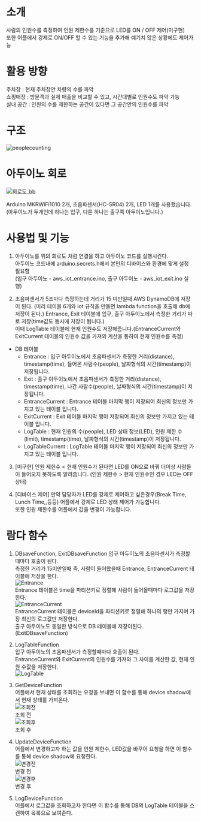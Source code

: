 # 소개
사람의 인원수를 측정하여 인원 제한수를 기준으로 LED를 ON / OFF 제어(미구현)    
또한 어플에서 강제로 ON/OFF 할 수 있는 기능을 추가해 예기치 않은 상황에도 제어가능

# 활용 방향
주차장 : 현재 주차장안 차량의 수를 파악  
쇼핑매장 : 방문객과 실제 매출을 비교할 수 있고, 시간대별로 인원수도 파악 가능  
실내 공간 : 인원의 수를 제한하는 공간이 있다면 그 공간안의 인원수를 파악  

# 구조
![peoplecounting](https://user-images.githubusercontent.com/66052461/101979286-1f728e80-3c9f-11eb-8631-57289b32cfbd.png)



# 아두이노 회로
![회로도_bb](https://user-images.githubusercontent.com/66052461/101984141-d03e5500-3cc2-11eb-84db-96dace7f983c.png)  

Arduino MKRWiFi1010 2개, 초음파센서(HC-SR04) 2개, LED 1개를 사용했습니다.  
(아두이노가 두개인데 하나는 입구, 다른 하나는 출구쪽 아두이노입니다.)

# 사용법 및 기능
1. 아두이노를 위의 회로도 처럼 연결을 하고 아두이노 코드를 실행시킨다.  
아두이노 코드내에 arduino.secrets.h에서 본인의 디바이스와 환경에 맞게 설정 필요함  
(입구 아두이노 - aws_iot_entrance.ino, 출구 아두이노 - aws_iot_exit.ino 실행)

2. 초음파센서가 5초마다 측정하는데 거리가 15 미만일때 AWS DynamoDB에 저장이 된다. (미리 테이블 6개와 iot 규칙을 만들면 lambda function을 호출해 db에 저장이 된다.)
Entrance, Exit 테이블에 입구, 출구 아두이노에서 측정한 거리가 따로 저장(time값도 동시에 저장이 됩니다.)  
이때 LogTable 테이블에 현재 인원수도 저장해줍니다.(EntranceCurrent와 ExitCurrent 테이블의 인원수 값을 가져와 계산을 통하여 현재 인원수를 측정)
  * DB 테이블 
    - Entrance : 입구 아두이노에서 초음파센서가 측정한 거리(distance), timestamp(time), 들어온 사람수(people), 날짜형식의 시간(timestamp)이 저장됩니다.
    - Exit : 출구 아두이노에서 초음파센서가 측정한 거리(distance), timestamp(time), 나간 사람수(people), 날짜형식의 시간(timestamp)이 저장됩니다.
    - EntranceCurrent : Entrance 테이블 마지막 행이 저장되어 최신의 정보만 가지고 있는 테이블 입니다.
    - ExitCurrent : Exit 테이블 마지막 행이 저장되어 최신의 정보만 가지고 있는 테이블 입니다.
    - LogTable : 현재 인원의 수(people), LED 상태 정보(LED), 인원 제한 수(limit), timestamp(time), 날짜형식의 시간(timestamp)이 저장됩니다.
    - LogTableCurrent : LogTable 테이블 마지막 행이 저장되어 최신의 정보만 가지고 있는 테이블 입니다.

3. [미구현] 인원 제한수 < 현재 인원수가 된다면 LED를 ON으로 바꿔 더이상 사람들이 들어오지 못하도록 알려줍니다. (인원 제한수 > 현재 인원수인 경우 LED는 OFF상태)  

4. [디바이스 제어] 만약 담당자가 LED를 강제로 제어하고 싶은경우(Break Time, Lunch Time,,등등) 어플에서 강제로 LED 상태 제어가 가능합니다.  
또한 인원 제한수를 어플에서 값을 변경이 가능합니다.

# 람다 함수
1. DBsaveFunction, ExitDBsaveFunction
입구 아두이노의 초음파센서가 측정할때마다 호출이 된다.  
측정한 거리가 15미만일때 즉, 사람이 들어왔을때 Entrance, EntranceCurrent 테이블에 저장을 한다.    
![Entrance](https://user-images.githubusercontent.com/66052461/101978828-3e6f2180-3c9b-11eb-8444-465ec3deacf5.PNG)  
Entrance 테이블은 time을 파티션키로 정렬해 사람이 들어올때마다 로그값을 저장한다.  
![EntranceCurrent](https://user-images.githubusercontent.com/66052461/101978832-4929b680-3c9b-11eb-8b82-9f0d6baccc6f.PNG)  
EntranceCurrent 테이블은 deviceId을 파티션키로 정렬해 하나의 행만 가지며 가장 최신의 로그값만 저장한다.  
출구 아두이노도 동일한 방식으로 DB 테이블에 저장이된다.(ExitDBsaveFunction)  

2. LogTableFunction  
입구 아두이노의 초음파센서가 측정할때마다 호출이 된다.  
EntranceCurrent와 ExitCurrent의 인원수를 가져와 그 차이를 계산한 값, 현재 인원 수값을 저장한다.  
![LogTable](https://user-images.githubusercontent.com/66052461/101979339-9d369a00-3c9f-11eb-8f10-d628b5e82e0b.PNG)  

3. GetDeviceFunction  
어플에서 현재 상태를 조회하는 요청을 보내면 이 함수를 통해 device shadow에서 현재 상태를 가져온다.  
![조회전](https://user-images.githubusercontent.com/66052461/101981820-e217fc00-3cb2-11eb-8a57-780c791ab68d.PNG)  
조회 전  
![조회후](https://user-images.githubusercontent.com/66052461/101981824-e9d7a080-3cb2-11eb-96eb-b24c5b4e9348.PNG)  
조회 후

4. UpdateDeviceFunction  
어플에서 변경하고자 하는 값을 인원 제한수, LED값을 바꾸어 요청을 하면 이 함수를 통해 device shadow에 요청한다.  
![변경전](https://user-images.githubusercontent.com/66052461/101981795-b6951180-3cb2-11eb-97c0-3fe431ca8bb8.PNG)  
변경 전  
![변경후](https://user-images.githubusercontent.com/66052461/101981815-d75d6700-3cb2-11eb-8b45-1fc621459c1f.PNG)  
변경 후

5. LogDeviceFunction  
어플에서 로그값을 조회하고자 한다면 이 함수를 통해 DB의 LogTable 테이블을 스캔하여 목록으로 보여준다.  


 

